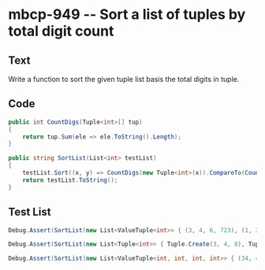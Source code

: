 # mbcp-949 -- Sort a list of tuples by total digit count

## Text

Write a function to sort the given tuple list basis the total digits in tuple.

## Code

```csharp
public int CountDigs(Tuple<int>[] tup) 
{
    return tup.Sum(ele => ele.ToString().Length);
}

public string SortList(List<int> testList) 
{
    testList.Sort((x, y) => CountDigs(new Tuple<int>(x)).CompareTo(CountDigs(new Tuple<int>(y))));
    return testList.ToString();
}
```

## Test List

```csharp
Debug.Assert(SortList(new List<ValueTuple<int>> { (3, 4, 6, 723), (1, 2), (12345,), (134, 234, 34) }) == "[(1, 2), (12345,), (3, 4, 6, 723), (134, 234, 34)]");
```

```csharp
Debug.Assert(SortList(new List<Tuple<int>> { Tuple.Create(3, 4, 8), Tuple.Create(1, 2), Tuple.Create(1234335), Tuple.Create(1345, 234, 334) }) == "[(1, 2), (3, 4, 8), (1234335,), (1345, 234, 334)]");
```

```csharp
Debug.Assert(SortList(new List<ValueTuple<int, int, int, int>> { (34, 4, 61, 723), (1, 2), (145,), (134, 23) }) == "[(1, 2), (145,), (134, 23), (34, 4, 61, 723)]");
```

